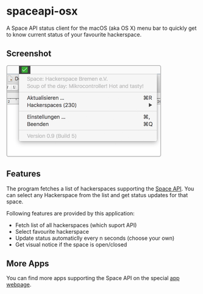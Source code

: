 # spaceapi-osx
A Space API status client for the macOS (aka OS X) menu bar to quickly get to know current status of your favourite hackerspace.

## Screenshot
![image](https://raw.githubusercontent.com/HackerspaceBremen/spaceapi-osx/master/screenshot_macOS_app.png)

## Features
The program fetches a list of hackerspaces supporting the [Space API](http://spaceapi.net/). You can select any Hackerspace from the list and get status updates for that space.

Following features are provided by this application:

* Fetch list of all hackerspaces (which suport API)
* Select favourite hackerspace
* Update status automaticlly every n seconds (choose your own)
* Get visual notice if the space is open/closed

## More Apps
You can find more apps supporting the Space API on the special [app webpage](http://spaceapi.net/app).